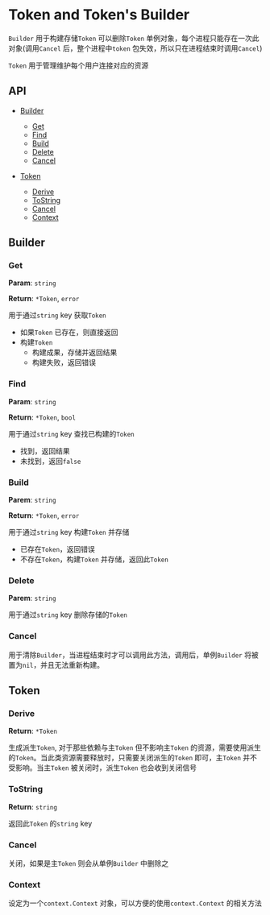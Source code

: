 # Token and Token's Builder

`Builder` 用于构建存储`Token` 可以删除`Token` 单例对象，每个进程只能存在一次此对象(调用`Cancel` 后，整个进程中`token` 包失效，所以只在进程结束时调用`Cancel`)

`Token` 用于管理维护每个用户连接对应的资源

## API

- [Builder](#builder)
  - [Get](#get)
  - [Find](#find)
  - [Build](#build)
  - [Delete](#delete)
  - [Cancel](#cancel)

- [Token](#token)
  - [Derive](#derive)
  - [ToString](#derive)
  - [Cancel](#cancel)
  - [Context](#Context)

## Builder

### Get

**Param**: `string`

**Return**: `*Token`, `error`

用于通过`string` key 获取`Token`
- 如果`Token` 已存在，则直接返回
- 构建`Token`
  - 构建成果，存储并返回结果
  - 构建失败，返回错误

### Find

**Param**: `string`

**Return**: `*Token`, `bool`

用于通过`string` key 查找已构建的`Token`
- 找到，返回结果
- 未找到，返回`false`

### Build

**Parem**: `string`

**Return**: `*Token`, `error`

用于通过`string` key 构建`Token` 并存储
- 已存在`Token`，返回错误
- 不存在`Token`，构建`Token` 并存储，返回此`Token`


### Delete

**Parem**: `string`

用于通过`string` key 删除存储的`Token`

### Cancel

用于清除`Builder`，当进程结束时才可以调用此方法，调用后，单例`Builder` 将被置为`nil`，并且无法重新构建。

## Token

### Derive

**Return**: `*Token`

生成派生`Token`, 对于那些依赖与主`Token` 但不影响主`Token` 的资源，需要使用派生的`Token`。当此类资源需要释放时，只需要关闭派生的`Token` 即可，主`Token` 并不受影响。当主`Token` 被关闭时，派生`Token` 也会收到关闭信号

### ToString

**Return**: `string`

返回此`Token` 的`string` key

### Cancel

关闭，如果是主`Token` 则会从单例`Builder` 中删除之

### Context

设定为一个`context.Context` 对象，可以方便的使用`context.Context` 的相关方法
